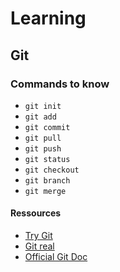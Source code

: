 Learning
======

## Git

### Commands to know

- `git init`
- `git add`
- `git commit`
- `git pull`
- `git push`
- `git status`
- `git checkout`
- `git branch`
- `git merge`

#### Ressources

- [Try Git](http://try.github.io/)
- [Git real](http://www.codeschool.com/courses/git-real)
- [Official Git Doc](http://git-scm.com/documentation)